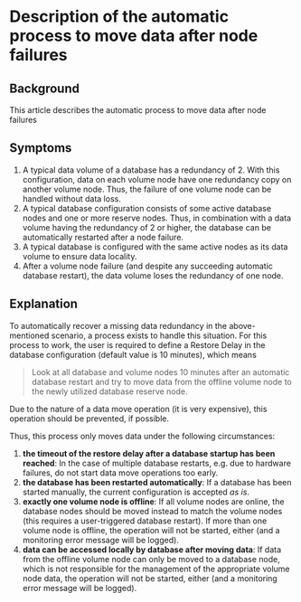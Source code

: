 # Description of the automatic process to move data after node failures 
## Background

This article describes the automatic process to move data after node failures

## Symptoms

1. A typical data volume of a database has a redundancy of 2. With this configuration, data on each volume node have one redundancy copy on another volume node. Thus, the failure of one volume node can be handled without data loss.
2. A typical database configuration consists of some active database nodes and one or more reserve nodes. Thus, in combination with a data volume having the redundancy of 2 or higher, the database can be automatically restarted after a node failure.
3. A typical database is configured with the same active nodes as its data volume to ensure data locality.
4. After a volume node failure (and despite any succeeding automatic database restart), the data volume loses the redundancy of one node.

## Explanation

To automatically recover a missing data redundancy in the above-mentioned scenario, a process exists to handle this situation. For this process to work, the user is required to define a Restore Delay in the database configuration (default value is 10 minutes), which means


>  Look at all database and volume nodes 10 minutes after an automatic database restart and try to move data from the offline volume node to the newly utilized database reserve node.
> 
>  

Due to the nature of a data move operation (it is very expensive), this operation should be prevented, if possible.

Thus, this process only moves data under the following circumstances:

1. **the timeout of the restore delay after a database startup has been reached**: In the case of multiple database restarts, e.g. due to hardware failures, do not start data move operations too early.
2. **the database has been restarted automatically**: If a database has been started manually, the current configuration is accepted *as is*.
3. **exactly one volume node is offline**: If all volume nodes are online, the database nodes should be moved instead to match the volume nodes (this requires a user-triggered database restart). If more than one volume node is offline, the operation will not be started, either (and a monitoring error message will be logged).
4. **data can be accessed locally by database after moving data**: If data from the offline volume node can only be moved to a database node, which is not responsible for the management of the appropriate volume node data, the operation will not be started, either (and a monitoring error message will be logged).
